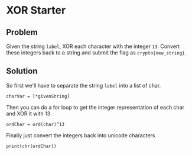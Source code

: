 # XOR Starter

## Problem
Given the string `label`, XOR each character with the integer `13`. Convert these integers back to a string and submit the flag as `crypto{new_string}`.

## Solution
So first we'll have to separate the string `label` into a list of char.
```
charVar = [*givenString]
```
Then you can do a for loop to get the integer representation of each char and XOR it with 13
```
ordChar = ord(char)^13
```
Finally just convert the integers back into unicode characters
```
print(chr(ordChar))
```
